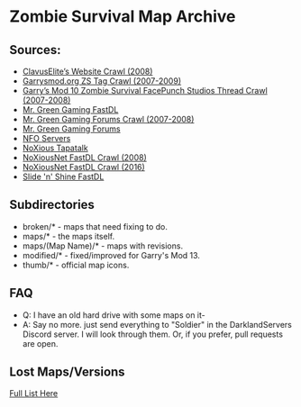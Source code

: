 # Zombie Survival Map Archive

## Sources:
- [ClavusElite’s Website Crawl (2008)](https://web.archive.org/web/20080926132247/http://www.clavusstudios.nl/index.html)
- [Garrysmod.org ZS Tag Crawl (2007-2009)](https://web.archive.org/web/20070502191549/http://www.garrysmod.org/downloads/?tag=zs)
- [Garry’s Mod 10 Zombie Survival FacePunch Studios Thread Crawl (2007-2008)](https://web.archive.org/web/20070612144950/http://forums.facepunchstudios.com/showthread.php?t=305020)
- [Mr. Green Gaming FastDL](https://fastdl.mrgreengaming.com/gmodZSRE/maps/)
- [Mr. Green Gaming Forums Crawl (2007-2008)](https://web.archive.org/web/20081019143100/http://forum.mr-green.nl/index.php?showforum=144)
- [Mr. Green Gaming Forums](https://forums.mrgreengaming.com/forum/13-zombie-survival/page/27/)
- [NFO Servers](http://hug.site.nfoservers.com/server/maps/)
- [NoXious Tapatalk](https://www.tapatalk.com/groups/noxiousnetfr/?sid=775b34fb26f3b6a7d050b3598c6d6679)
- [NoXiousNet FastDL Crawl (2008)](https://web.archive.org/web/20080630010727/http://www.noxiousnet.com/downloadurl/maps/)
- [NoXiousNet FastDL Crawl (2016)](https://web.archive.org/web/20160731095908/http://heavy.noxiousnet.com/downloadurl/maps/)
- [Slide 'n' Shine FastDL](https://fastdl.slidenshine.net/gmodZS/maps/)

## Subdirectories
- broken/* - maps that need fixing to do.
- maps/* - the maps itself.
- maps/(Map Name)/* - maps with revisions.
- modified/* - fixed/improved for Garry's Mod 13.
- thumb/* - official map icons.

## FAQ
- Q: I have an old hard drive with some maps on it-
- A: Say no more. just send everything to "Soldier" in the DarklandServers Discord server. I will look through them. Or, if you prefer, pull requests are open.

## Lost Maps/Versions
[Full List Here](https://docs.google.com/spreadsheets/d/1JV4BSUjwqH3Yv4-mtN1m0Eni0JWOVcqB/edit?usp=drive_link&ouid=104310120917610697116&rtpof=true&sd=true)
